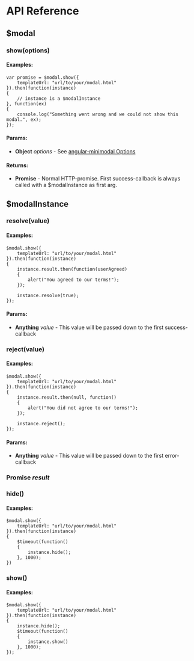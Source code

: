 # API Reference

## $modal

### show(options)

#### Examples:

	var promise = $modal.show({
		templateUrl: "url/to/your/modal.html"
	}).then(function(instance)
	{
		// instance is a $modalInstance
	}, function(ex)
	{
		console.log("Something went wrong and we could not show this modal.", ex);
	});

#### Params:

* **Object** *options* - See [angular-minimodal Options](link/to/options)

#### Returns:

* **Promise** - Normal HTTP-promise. First success-callback is always called with a $modalInstance as first arg.

## $modalInstance

### resolve(value)

#### Examples:

	$modal.show({
		templateUrl: "url/to/your/modal.html"
	}).then(function(instance)
	{
		instance.result.then(function(userAgreed)
		{
			alert("You agreed to our terms!");
		});

		instance.resolve(true);
	});

#### Params:

* **Anything** *value* - This value will be passed down to the first success-callback

### reject(value)

#### Examples:

	$modal.show({
		templateUrl: "url/to/your/modal.html"
	}).then(function(instance)
	{
		instance.result.then(null, function()
		{
			alert("You did not agree to our terms!");
		});

		instance.reject();
	});

#### Params:

* **Anything** *value* - This value will be passed down to the first error-callback

### **Promise** *result*

### hide()

#### Examples:

	$modal.show({
		templateUrl: "url/to/your/modal.html"
	}).then(function(instance)
	{
		$timeout(function()
		{
			instance.hide();
		}, 1000);
	})

### show()

#### Examples:

	$modal.show({
		templateUrl: "url/to/your/modal.html"
	}).then(function(instance)
	{
		instance.hide();
		$timeout(function()
		{
			instance.show()
		}, 1000);
	});